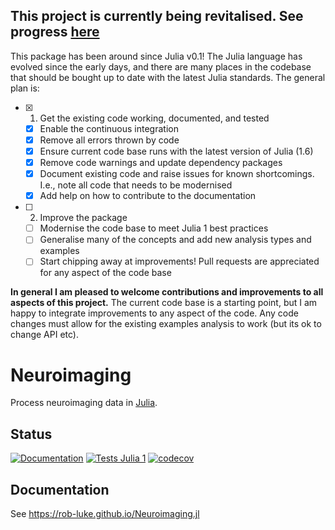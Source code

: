 ## This project is currently being revitalised. See progress [here](https://github.com/rob-luke/Neuroimaging.jl/projects/1)

This package has been around since Julia v0.1!
The Julia language has evolved since the early days,
and there are many places in the codebase that should be bought up to date with the latest Julia standards. 
The general plan is:

- [x] 1. Get the existing code working, documented, and tested
  - [x] Enable the continuous integration
  - [x] Remove all errors thrown by code
  - [x] Ensure current code base runs with the latest version of Julia (1.6)
  - [x] Remove code warnings and update dependency packages
  - [x] Document existing code and raise issues for known shortcomings. I.e., note all code that needs to be modernised
  - [x] Add help on how to contribute to the documentation 
- [ ] 2. Improve the package
  - [ ] Modernise the code base to meet Julia 1 best practices
  - [ ] Generalise many of the concepts and add new analysis types and examples
  - [ ] Start chipping away at improvements! Pull requests are appreciated for any aspect of the code base

**In general I am pleased to welcome contributions and improvements to all aspects of this project.**
The current code base is a starting point, but I am happy to integrate improvements to any aspect of the code.
Any code changes must allow for the existing examples analysis to work (but its ok to change API etc).


# Neuroimaging

Process neuroimaging data in [Julia](http://julialang.org/).  


## Status

[![Documentation](https://img.shields.io/badge/Documentation-dev-green)](https://rob-luke.github.io/Neuroimaging.jl/)
[![Tests Julia 1](https://github.com/rob-luke/Neuroimaging.jl/actions/workflows/runtests.yml/badge.svg)](https://github.com/rob-luke/Neuroimaging.jl/actions/workflows/runtests.yml)
[![codecov](https://codecov.io/gh/rob-luke/Neuroimaging.jl/branch/main/graph/badge.svg?token=8IY5Deklvg)](https://codecov.io/gh/rob-luke/Neuroimaging.jl)


## Documentation

See https://rob-luke.github.io/Neuroimaging.jl
